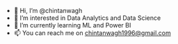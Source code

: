 - 👋 Hi, I’m @chintanwagh
- 👀 I’m interested in Data Analytics and Data Science 
- 🌱 I’m currently learning ML and Power BI 
- 📫 You can reach me on chintanwagh1996@gmail.com

<!---
chintanwagh/chintanwagh is a ✨ special ✨ repository because its `README.md` (this file) appears on your GitHub profile.
You can click the Preview link to take a look at your changes.
--->
